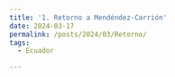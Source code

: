 ```yaml
---
title: '1. Retorno a Mendéndez-Carrión'
date: 2024-03-17
permalink: /posts/2024/03/Retorno/
tags:
  - Ecuador

---
```

<div style="text-align: justify;">



</div>